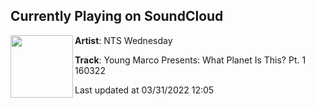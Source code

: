 ## Currently Playing on SoundCloud

[<img align="left" width="100" src="https://i1.sndcdn.com/artworks-xHU39arbJ2NGMMBh-twZiQw-t500x500.jpg">](https://soundcloud.com/user-637448757/young-marco-160322)

**Artist**: NTS Wednesday 

**Track**: Young Marco Presents: What Planet Is This? Pt. 1 160322

Last updated at 03/31/2022 12:05

